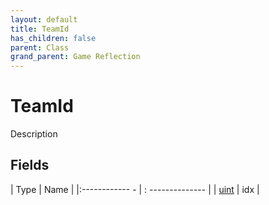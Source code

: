 ```yaml
---
layout: default
title: TeamId
has_children: false
parent: Class
grand_parent: Game Reflection
---
```

# TeamId
Description 

## Fields
| Type | Name |
|:------------ - | : -------------- |
| [uint](game-reflection/components/uint.md) | idx |
